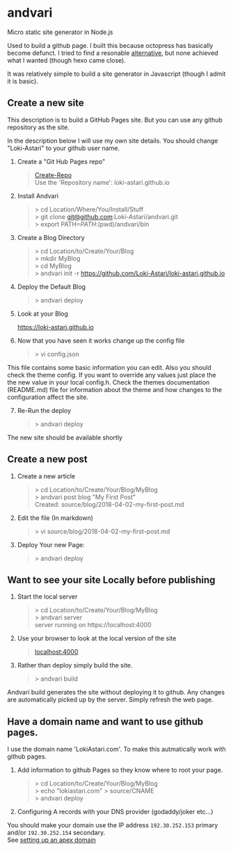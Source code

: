 # andvari
Micro static site generator in Node.js

Used to build a github page.
I built this because octopress has basically become defunct. I tried to find a resonable [alternative](https://www.staticgen.com/), but none achieved what I wanted (though hexo came close).

It was relatively simple to build a site generator in Javascript (though I admit it is basic).

## Create a new site

This description is to build a GitHub Pages site. But you can use any github repository as the site.

In the description below I will use my own site details. You should change "Loki-Astari" to your github user name.

1. Create a "Git Hub Pages repo"

      > [Create-Repo](https://github.com/new)  
      > Use the 'Repository name': loki-astari.github.io  

2. Install Andvari

      > &gt; cd Location/Where/You/Install/Stuff  
      > &gt; git clone git@github.com:Loki-Astari/andvari.git  
      > &gt; export PATH=${PATH}:$(pwd)/andvari/bin  
      
3. Create a Blog Directory

      > &gt; cd Location/to/Create/Your/Blog  
      > &gt; mkdir MyBlog  
      > &gt; cd MyBlog  
      > &gt; andvari init -r https://github.com/Loki-Astari/loki-astari.github.io  
      
4. Deploy the Default Blog

      > &gt; andvari deploy  
      
5. Look at your Blog

      https://loki-astari.github.io  
      
6. Now that you have seen it works change up the config file

      > &gt; vi config.json
      
This file contains some basic information you can edit. Also you should check the theme config. If you want to override any values just place the the new value in your local config.h. Check the themes documentation (README.md) file for information about the theme and how changes to the configuration affect the site.

7. Re-Run the deploy

      > &gt; andvari deploy
      
The new site should be available shortly

## Create a new post

1. Create a new article

      > &gt; cd Location/to/Create/Your/Blog/MyBlog  
      > &gt; andvari post blog "My First Post"  
      > Created: source/blog/2018-04-02-my-first-post.md  
      
2. Edit the file (In markdown)

      > &gt; vi source/blog/2018-04-02-my-first-post.md  
      
3. Deploy Your new Page:

      > &gt; andvari deploy  
      
## Want to see your site Locally before publishing

1. Start the local server

      > &gt; cd Location/to/Create/Your/Blog/MyBlog  
      > &gt; andvari server  
      > server running on https://localhost:4000  
      
2. Use your browser to look at the local version of the site

      > [localhost:4000](https://localhost:4000)  
      
3. Rather than deploy simply build the site.

      > &gt; andvari build  

Andvari build generates the site without deploying it to github. Any changes are automatically picked up by the server. Simply refresh the web page.

## Have a domain name and want to use github pages.

I use the domain name 'LokiAstari.com'. To make this autmatically work with github pages.

1. Add information to github Pages so they know where to root your page.

      > &gt; cd Location/to/Create/Your/Blog/MyBlog  
      > &gt; echo "lokiastari.com" > source/CNAME  
      > &gt; andvari deploy   
      
2. Configuring A records with your DNS provider (godaddy/joker etc...)

You should make your domain use the IP address `192.30.252.153` primary and/or `192.30.252.154` secondary.  
See [setting up an apex domain](https://help.github.com/articles/setting-up-an-apex-domain/)
